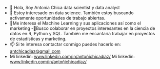 - 👋 Hola, Soy Antonia Chica data scientist y data analyst
- 👀 Estoy interesado en data science. También estoy buscando activamente oportunidades de trabajo abiertas.
- 🌱Me interesa el Machine Learning y sus aplicaciones así como el marketing
-💞️Busco colaborar en proyectos interesantes en la ciencia de datos en R, Python y SQL. También me encantaría trabajar en proyectos de estadísticas y marketing.
- 📫 Si te interesa contactar conmigo puedes hacerlo en: antchicadiaz@gmail.com
- Mi linkedin: www.linkedin.com/in/antoñichicadíaz/
Mi linkedin: www.linkedin.com/in/antoñichicadíaz/

<!---
Antchica/Antchica is a ✨ special ✨ repository because its `README.md` (this file) appears on your GitHub profile.
You can click the Preview link to take a look at your changes.
--->
